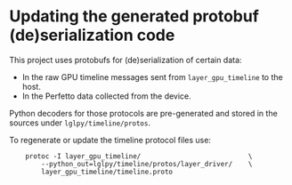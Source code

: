# Updating the generated protobuf (de)serialization code

This project uses protobufs for (de)serialization of certain data:

 * In the raw GPU timeline messages sent from `layer_gpu_timeline` to the host.
 * In the Perfetto data collected from the device.

Python decoders for those protocols are pre-generated and stored in the sources
under `lglpy/timeline/protos`. 

To regenerate or update the timeline protocol files use:

        protoc -I layer_gpu_timeline/                           \
            --python_out=lglpy/timeline/protos/layer_driver/    \
            layer_gpu_timeline/timeline.proto
